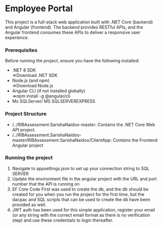 # Employee Portal
This project is a full-stack web application built with .NET Core (backend) and Angular (frontend). The backend provides RESTful APIs, and the Angular frontend consumes these APIs to deliver a responsive user experience.

### Prerequisites
Before running the project, ensure you have the following installed:

- .NET 8 SDK\
  =>Download .NET SDK
- Node.js (and npm)\
  =>Download Node.js
- Angular CLI (if not installed globally)\
  =>npm install -g @angular/cli
- Ms SQLServer/ MS SQLSERVEREXPRESS

### Project Structure
 - /../RIBAssessment.SarishaNaidoo-master: Contains the .NET Core Web API project.
 - /../RIBAssessment.SarishaNaidoo-master/RIBAssessment.SarishaNaidoo/ClientApp: Contains the Frontend Angular project

### Running the project 
1. Navigate to appsettings.json to set up your connection string to SQL SERVER
2. Update the environment file in the angular project with the URL and port number that the API is running on
3. EF Core Code First was used to create the db, and the db should be created for you when you run the project
   for the first time, but the dacpac and SQL scripts that can be used to create the db have been provided as well.
4. JWT auth has been used for this simple application, register your email (or any string with the correct email format as there is no verification step)
   and use these credentials to login thereafter.

